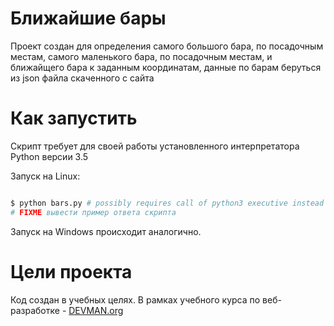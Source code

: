 # Ближайшие бары

Проект создан для определения самого большого бара, по посадочным местам, самого маленького бара, по посадочным местам, и ближайщего бара к заданным координатам, данные по барам беруться из json файла скаченного с сайта  

# Как запустить

Скрипт требует для своей работы установленного интерпретатора Python версии 3.5

Запуск на Linux:

```bash

$ python bars.py # possibly requires call of python3 executive instead of just python
# FIXME вывести пример ответа скрипта

```

Запуск на Windows происходит аналогично.

# Цели проекта

Код создан в учебных целях. В рамках учебного курса по веб-разработке - [DEVMAN.org](https://devman.org)
